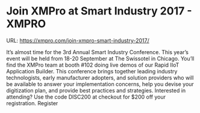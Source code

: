 # Join XMPro at Smart Industry 2017 - XMPRO

URL: https://xmpro.com/join-xmpro-smart-industry-2017/

It’s almost time for the 3rd Annual Smart Industry Conference. This year’s event will be held from 18-20 September at The Swissotel in Chicago. You’ll find the XMPro team at booth #102 doing live demos of our Rapid IIoT Application Builder.
This conference brings together leading industry technologists, early manufacturer adopters, and solution providers who will be available to answer your implementation concerns, help you devise your digitization plan, and provide best practices and strategies. Interested in attending? Use the code DISC200 at checkout for $200 off your registration.
Register